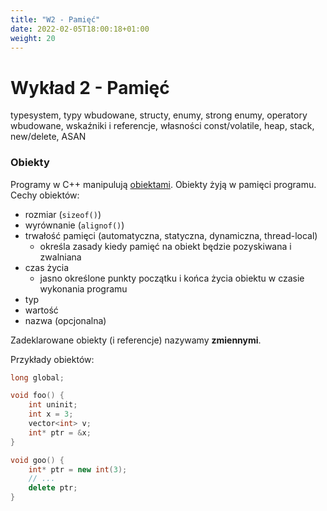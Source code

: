 ```yaml
---
title: "W2 - Pamięć"
date: 2022-02-05T18:00:18+01:00
weight: 20
---
```


# Wykład 2 - Pamięć

typesystem, typy wbudowane, structy, enumy, strong enumy, operatory wbudowane, wskaźniki i referencje, własności const/volatile,  heap, stack, new/delete, ASAN

### Obiekty

Programy w C++ manipulują [obiektami](https://en.cppreference.com/w/cpp/language/object).
Obiekty żyją w pamięci programu.
Cechy obiektów:
* rozmiar (`sizeof()`)
* wyrównanie (`alignof()`)
* trwałość pamięci (automatyczna, statyczna, dynamiczna, thread-local)
    * określa zasady kiedy pamięć na obiekt będzie pozyskiwana i zwalniana
* czas życia
    * jasno określone punkty początku i końca życia obiektu w czasie wykonania programu
* typ
* wartość
* nazwa (opcjonalna)

Zadeklarowane obiekty (i referencje) nazywamy **zmiennymi**.

Przykłady obiektów:
```cpp
long global;

void foo() {
    int uninit;
    int x = 3;
    vector<int> v;
    int* ptr = &x;
}

void goo() {
    int* ptr = new int(3);
    // ...
    delete ptr;
}
```
